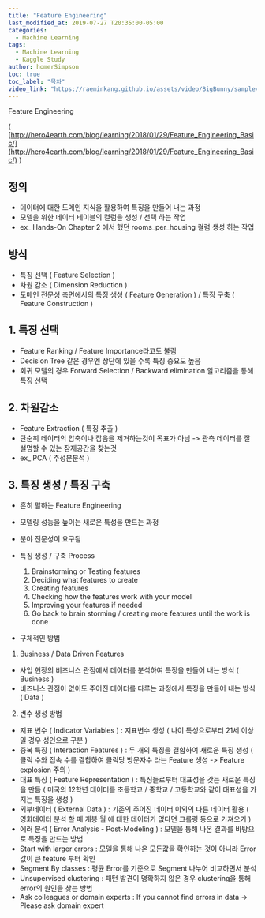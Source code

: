 ```yaml
---
title: "Feature Engineering"
last_modified_at: 2019-07-27 T20:35:00-05:00
categories:
  - Machine Learning
tags:
  - Machine Learning
  - Kaggle Study
author: homerSimpson
toc: true
toc_label: "목차"
video_link: "https://raeminkang.github.io/assets/video/BigBunny/samplevideo.mp4"
---
```

Feature Engineering

(  [http://hero4earth.com/blog/learning/2018/01/29/Feature_Engineering_Basic/](http://hero4earth.com/blog/learning/2018/01/29/Feature_Engineering_Basic/) )

## 정의
- 데이터에 대한 도메인 지식을 활용하여 특징을 만들어 내는 과정
- 모델을 위한 데이터 테이블의 컬럼을 생성 / 선택 하는 작업
- ex_ Hands-On Chapter 2 에서 했던 rooms_per_housing 컬럼 생성 하는 작업

## 방식
- 특징 선택 ( Feature Selection )
- 차원 감소 ( Dimension Reduction )
- 도메인 전문성 측면에서의 특징 생성 ( Feature Generation ) / 특징 구축 ( Feature Construction )

## 1. 특징 선택
- Feature Ranking / Feature Importance라고도 불림
- Decision Tree 같은 경우엔 상단에 있을 수록 특징 중요도 높음
- 회귀 모델의 경우 Forward Selection / Backward elimination 알고리즘을 통해 특징 선택

## 2. 차원감소
- Feature Extraction ( 특징 추출 )
- 단순히 데이터의 압축이나 잡음을 제거하는것이 목표가 아님 -> 관측 데이터를 잘 설명할 수 있는 잠재공간을 찾는것
- ex_ PCA ( 주성분분석 )

## 3. 특징 생성 / 특징 구축
- 흔히 말하는 Feature Engineering
- 모델링 성능을 높이는 새로운 특성을 만드는 과정
- 분야 전문성이 요구됨
- 특징 생성 / 구축 Process

	1. Brainstorming or Testing features
	2. Deciding what features to create
	3. Creating features
	4. Checking how the features work with your model
	5. Improving your features if needed
	6. Go back to brain storming / creating more features until the work is done

- 구체적인 방법

1. Business / Data Driven Features

- 사업 현장의 비즈니스 관점에서 데이터를 분석하여 특징을 만들어 내는 방식 ( Business )
- 비즈니스 관점이 없이도 주어진 데이터를 다루는 과정에서 특징을 만들어 내는 방식 ( Data )

2. 변수 생성 방법

- 지표 변수 ( Indicator Variables ) : 지표변수 생성 ( 나이 특성으로부터 21세 이상일 경우 성인으로 구분 )
- 중복 특징 ( Interaction Features ) : 두 개의 특징을 결합하여 새로운 특징 생성 ( 클릭 수와 접속 수를 결합하여 클릭당 방문자수 라는 Feature 생성 -> Feature explosion 주의 )
- 대표 특징 ( Feature Representation ) : 특징들로부터 대표성을 갖는 새로운 특징을 만듬 ( 미국의 12학년 데이터를 초등학교 / 중학교 / 고등학교와 같이 대표성을 가지는 특징을 생성 )
- 외부데이터 ( External Data ) : 기존의 주어진 데이터 이외의 다른 데이터 활용 ( 영화데이터 분석 할 때 개봉 월 에 대한 데이터가 없다면 크롤링 등으로 가져오기 )
- 에러 분석 ( Error Analysis - Post-Modeling ) : 모델을 통해 나온 결과를 바탕으로 특징을 만드는 방법
- Start with larger errors : 모델을 통해 나온 모든값을 확인하는 것이 아니라 Error값이 큰 feature 부터 확인
- Segment By classes : 평균 Error를 기준으로 Segment 나누어 비교하면서 분석
- Unsupervised clustering : 패턴 발견이 명확하지 않은 경우 clustering을 통해 error의 원인을 찾는 방법
- Ask colleagues or domain experts : If you cannot find errors in data -> Please ask domain expert
